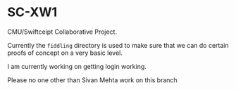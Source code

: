 # SC-XW1
CMU/Swiftceipt Collaborative Project.

Currently the `fiddling` directory is used to make sure that we can do certain proofs of concept on a very basic level.

I am currently working on getting login working.

Please no one other than Sivan Mehta work on this branch
